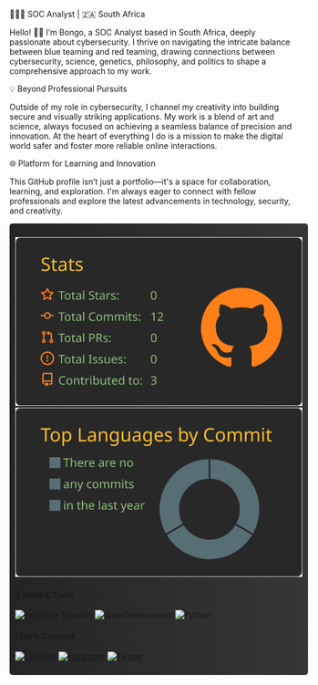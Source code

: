 👨🏿‍💻 SOC Analyst | 🇿🇦 South Africa

Hello! 👋🏾 I’m Bongo, a SOC Analyst based in South Africa, deeply passionate about cybersecurity. I thrive on navigating the intricate balance between blue teaming and red teaming, drawing connections between cybersecurity, science, genetics, philosophy, and politics to shape a comprehensive approach to my work.

💡 Beyond Professional Pursuits

Outside of my role in cybersecurity, I channel my creativity into building secure and visually striking applications. My work is a blend of art and science, always focused on achieving a seamless balance of precision and innovation. At the heart of everything I do is a mission to make the digital world safer and foster more reliable online interactions.

🌐 Platform for Learning and Innovation

This GitHub profile isn’t just a portfolio—it's a space for collaboration, learning, and exploration. I'm always eager to connect with fellow professionals and explore the latest advancements in technology, security, and creativity.

<div style="display: flex; flex-direction: column; width: 100%;">

<div style="width: 100%; background: linear-gradient(90deg, rgba(36,36,36,1) 0%, rgba(54,54,54,1) 100%); padding: 10px; border-radius: 5px; margin-bottom: 10px;">

![](https://raw.githubusercontent.com/b0n60/b0n60/master/profile-summary-card-output/gruvbox/3-stats.svg)
![](https://raw.githubusercontent.com/b0n60/b0n60/master/profile-summary-card-output/gruvbox/2-most-commit-language.svg)

#### 🔧 Skills & Tools

![Red/Blue Teaming](https://img.shields.io/badge/Red/Blue%20Teaming-007ACC?style=for-the-badge&logo=teamspeak&logoColor=white)
![Web Development](https://img.shields.io/badge/Web%20Development-E34F26?style=for-the-badge&logo=html5&logoColor=white)
![Python](https://img.shields.io/badge/Python-3776AB?style=for-the-badge&logo=python&logoColor=white)

#### 📞 Let's Connect

[![LinkedIn](https://img.shields.io/badge/LinkedIn-0A66C2?style=for-the-badge&logo=linkedin&logoColor=white)](https://www.linkedin.com/in/bongo-sijora/)
[![Instagram](https://img.shields.io/badge/Instagram-1DA1F2?style=for-the-badge&logo=instagram&logoColor=white)](https://instagram.com/gunz_n_butta.py/)
[![Twitter](https://img.shields.io/badge/Twitter-1DA1F2?style=for-the-badge&logo=twitter&logoColor=white)](https://twitter.com/sudo_bongo?s=09)

